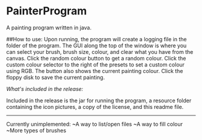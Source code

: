 # PainterProgram
A painting program written in java.

##How to use:
Upon running, the program will create a logging file in the folder of the program.
The GUI along the top of the window is where you can select your brush, brush size, colour, and clear what you have from the canvas.
Click the random colour button to get a random colour.
Click the custom colour selector to the right of the presets to set a custom colour using RGB. The button also shows the current painting colour.
Click the floppy disk to save the current painting.


*What's included in the release:*

Included in the release is the jar for running the program, a resource folder containing the icon pictures, a copy of the license, and this readme file.


--------

Currently unimplemented:
~A way to list/open files
~A way to fill colour
~More types of brushes